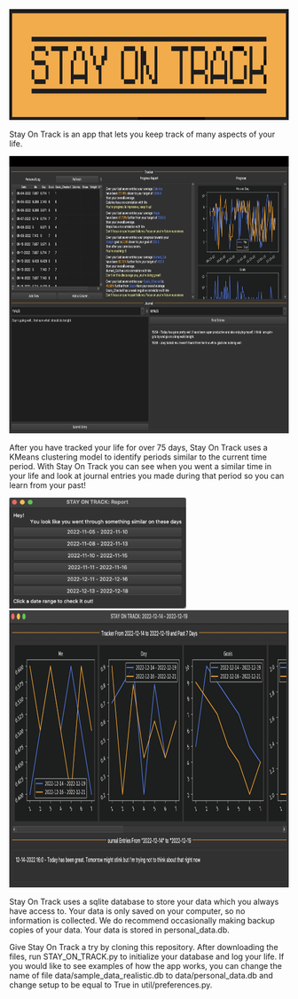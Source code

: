 <img src="https://github.com/patrick-naylor/STAY-ON-TRACK/blob/main/Images/logo.png?raw=true" alt="drawing" Height="200"/>

Stay On Track is an app that lets you keep track of many aspects of your life.

<img src="https://github.com/patrick-naylor/STAY-ON-TRACK/blob/main/Images/Screenshot%202022-11-04%20at%203.57.56%20PM.png?raw=true" alt="Main data tracking window" Height="500"/>

After you have tracked your life for over 75 days, Stay On Track uses a KMeans clustering model to identify periods similar to the current time period. With Stay On Track you can see when you went a similar time in your life and look at journal entries you made during that period so you can learn from your past!

<img src="https://github.com/patrick-naylor/STAY-ON-TRACK/blob/main/Images/Screenshot%202022-11-04%20at%203.58.30%20PM.jpeg?raw=true" alt="Menu showing similar time periods" Height="200"/>

<img src="https://github.com/patrick-naylor/STAY-ON-TRACK/blob/main/Images/Screenshot%202022-11-04%20at%204.10.39%20PM.jpeg?raw=true" alt="Similar day report" Height="500"/>

Stay On Track uses a sqlite database to store your data which you always have access to. Your data is only saved on your computer, so no information is collected. We do recommend occasionally making backup copies of your data. Your data is stored in personal_data.db.

Give Stay On Track a try by cloning this repository. After downloading the files, run STAY_ON_TRACK.py to initialize your database and log your life. If you would like to see examples of how the app works, you can change the name of file data/sample_data_realistic.db to data/personal_data.db and change setup to be equal to True in util/preferences.py.
